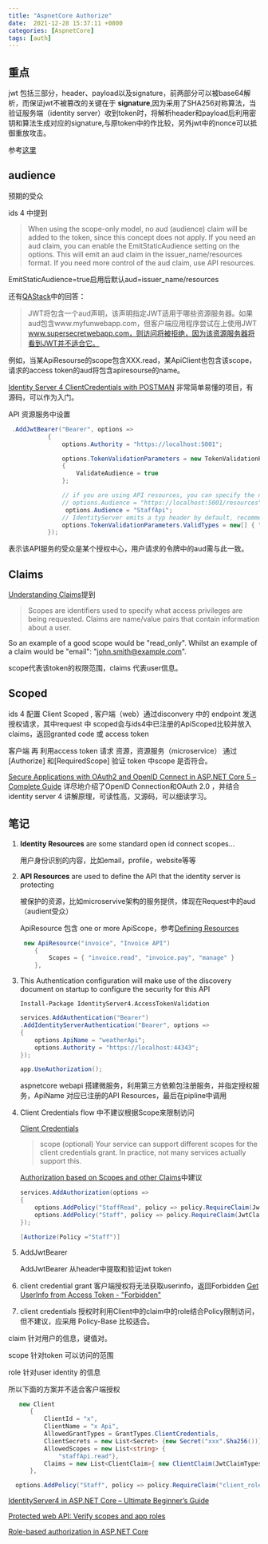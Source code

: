 ```yaml
---
title: "AspnetCore Authorize"
date:  2021-12-28 15:37:11 +0800
categories: [AspnetCore]
tags: [auth]
---
```


## 重点

jwt 包括三部分，header、payload以及signature，前两部分可以被base64解析，而保证jwt不被篡改的关键在于 **signature**,因为采用了SHA256对称算法，当验证服务端（identity server）收到token时，将解析header和payload后利用密钥和算法生成对应的signature,与原token中的作比较，另外jwt中的nonce可以抵御重放攻击。

参考[这里](https://stackoverflow.com/questions/31309759/what-is-secret-key-for-jwt-based-authentication-and-how-to-generate-it)

## audience

预期的受众

ids 4 中提到

  > When using the scope-only model, no aud (audience) claim will be added to the token, since this concept does not apply. If you need an aud claim, you can enable the EmitStaticAudience setting on the options. This will emit an aud claim in the issuer_name/resources format. If you need more control of the aud claim, use API resources.

EmitStaticAudience=true启用后默认aud=issuer_name/resources

还有[QAStack](https://qastack.cn/programming/28418360/jwt-json-web-token-audience-aud-versus-client-id-whats-the-difference)中的回答：

  > JWT将包含一个aud声明，该声明指定JWT适用于哪些资源服务器。如果aud包含www.myfunwebapp.com，但客户端应用程序尝试在上使用JWT www.supersecretwebapp.com，则访问将被拒绝，因为该资源服务器将看到JWT并不适合它。

例如，当某ApiResourse的scope包含XXX.read，某ApiClient也包含该scope，请求的access token的aud将包含apiresourse的name。

[Identity Server 4 ClientCredentials with POSTMAN](https://www.mrjamiebowman.com/microservices/identity-server-4-clientcredentials-with-postman/) 非常简单易懂的项目，有源码，可以作为入门。


API 资源服务中设置

```csharp
 .AddJwtBearer("Bearer", options =>
           {
               options.Authority = "https://localhost:5001";

               options.TokenValidationParameters = new TokenValidationParameters
               {
                   ValidateAudience = true
               };

               // if you are using API resources, you can specify the name here
               // options.Audience = "https://localhost:5001/resources";
                options.Audience = "StaffApi";
               // IdentityServer emits a typ header by default, recommended extra check
               options.TokenValidationParameters.ValidTypes = new[] { "at+jwt" };
           });
```

表示该API服务的受众是某个授权中心，用户请求的令牌中的aud需与此一致。

## Claims

[Understanding Claims](https://stackoverflow.com/questions/37067938/understanding-claims)提到

> Scopes are identifiers used to specify what access privileges are being requested. Claims are name/value pairs that contain information about a user.

  So an example of a good scope would be "read_only". Whilst an example of a claim would be "email": "john.smith@example.com".

scope代表该token的权限范围，claims 代表user信息。



## Scoped
ids 4 配置 Client Scoped , 客户端（web）通过disconvery 中的 endpoint 发送授权请求，其中request 中 scoped会与ids4中已注册的ApiScoped比较并放入claims，返回granted code 或 access token

客户端 再 利用access token 请求 资源，资源服务（microservice） 通过[Authorize] 和[RequiredScope] 验证 token 中scope 是否符合。

[Secure Applications with OAuth2 and OpenID Connect in ASP.NET Core 5 – Complete Guide](https://procodeguide.com/programming/oauth2-and-openid-connect-in-aspnet-core/) 详尽地介绍了OpenID Connection和OAuth 2.0 ，并结合identity server 4 讲解原理，可读性高，又源码，可以细读学习。

## 笔记
1. **Identity Resources** are some standard open id connect scopes...

    用户身份识别的内容，比如email，profile，website等等

2. **API Resources** are used to define the API that the identity server is protecting

    被保护的资源，比如microservive架构的服务提供，体现在Request中的aud （audient受众）

    ApiResource 包含 one or more ApiScope，参考[Defining Resources](https://identityserver4.readthedocs.io/en/latest/topics/resources.html)

    ```csharp
     new ApiResource("invoice", "Invoice API")
        {
            Scopes = { "invoice.read", "invoice.pay", "manage" }
        },
    ```



3. This Authentication configuration will make use of the discovery document on startup to configure the security for this API
    ```
    Install-Package IdentityServer4.AccessTokenValidation
    ```

    ```csharp
    services.AddAuthentication("Bearer")
    .AddIdentityServerAuthentication("Bearer", options =>
    {
        options.ApiName = "weatherApi";
        options.Authority = "https://localhost:44343";
    });
    ```

    ```csharp
    app.UseAuthorization();
    ```
    aspnetcore webapi 搭建微服务，利用第三方依赖包注册服务，并指定授权服务，ApiName 对应已注册的API Resources，最后在pipline中调用

4. Client Credentials flow 中不建议根据Scope来限制访问

    [Client Credentials](https://www.oauth.com/oauth2-servers/access-tokens/client-credentials/)

    > scope (optional)
    > Your service can support different scopes for the client credentials grant. In practice, not many services actually support this.

    [Authorization based on Scopes and other Claims](https://docs.duendesoftware.com/identityserver/v5/apis/aspnetcore/authorization/)中建议

    ```csharp
    services.AddAuthorization(options =>
    {
        options.AddPolicy("StaffRead", policy => policy.RequireClaim(JwtClaimTypes.Scope, "staffApi.read"));
        options.AddPolicy("Staff", policy => policy.RequireClaim(JwtClaimTypes.Scope, "staffApi.read","staffApi.write"));
    });
    ```

    ```csharp
    [Authorize(Policy ="Staff")]
    ```

5. AddJwtBearer

   AddJwtBearer  从header中提取和验证jwt token

6. client credential grant 客户端授权将无法获取userinfo，返回Forbidden
[Get UserInfo from Access Token - "Forbidden"](https://stackoverflow.com/questions/54145970/get-userinfo-from-access-token-forbidden)

7. client credentials 授权时利用Client中的claim中的role结合Policy限制访问，但不建议，应采用 Policy-Base 比较适合。

  claim 针对用户的信息，键值对。

  scope 针对token 可以访问的范围

  role 针对user identity 的信息

  所以下面的方案并不适合客户端授权

  ```csharp
     new Client
        {
            ClientId = "x",
            ClientName = "x Api",
            AllowedGrantTypes = GrantTypes.ClientCredentials,
            ClientSecrets = new List<Secret> {new Secret("xxx".Sha256())},
            AllowedScopes = new List<string> {
                "staffApi.read"},
            Claims = new List<ClientClaim>{ new ClientClaim(JwtClaimTypes.Role, "Staff") }
        },
  ```

  ```csharp
    options.AddPolicy("Staff", policy => policy.RequireClaim("client_role", "Staff"));
  ```




[IdentityServer4 in ASP.NET Core – Ultimate Beginner’s Guide](https://codewithmukesh.com/blog/identityserver4-in-aspnet-core/)

[Protected web API: Verify scopes and app roles](https://docs.microsoft.com/en-us/azure/active-directory/develop/scenario-protected-web-api-verification-scope-app-roles?tabs=aspnetcore)

[Role-based authorization in ASP.NET Core](https://docs.microsoft.com/en-us/aspnet/core/security/authorization/roles?view=aspnetcore-6.0)
